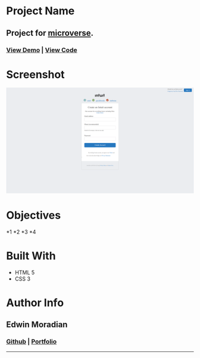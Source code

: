 # **Project Name**

## Project for [microverse](https://www.microverse.org).

### [View Demo](https://raw.githack.com/edwinmoradian90/HTML_forms/features/index.html) | [View Code](https://github.com/edwinmoradian90/HTML_forms)

# Screenshot

![Youtube page](./assets/images/screenshot.png)

# Objectives

*1
*2
*3
*4

# Built With

- HTML 5
- CSS 3

# Author Info

## Edwin Moradian

### [Github](https:github.com/edwinmoradian90) | [Portfolio](https://edwinmoradian90.github.io)

---
